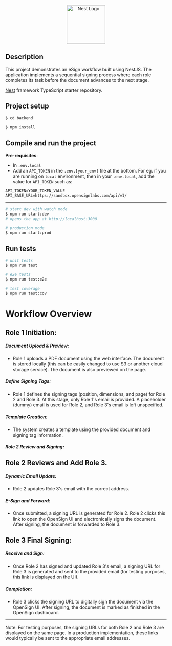 <p align="center">
  <a href="http://nestjs.com/" target="blank"><img src="https://nestjs.com/img/logo-small.svg" width="120" alt="Nest Logo" /></a>
</p>


## Description
This project demonstrates an eSign workflow built using NestJS. The application implements a sequential signing process where each role completes its task before the document advances to the next stage.

[Nest](https://github.com/nestjs/nest) framework TypeScript starter repository.

## Project setup

```bash
$ cd backend

$ npm install
```

## Compile and run the project
**Pre-requisites**: 
- In `.env.local`
- Add an `API_TOKEN` in the `.env.[your_env]` file at the bottom. For eg. if you are running on `local` environment, then  in your `.env.local`, add the value for `API_TOKEN` such as:
```
API_TOKEN=YOUR_TOKEN_VALUE
API_BASE_URL=https://sandbox.opensignlabs.com/api/v1/
```
****
```bash
# start dev with watch mode
$ npm run start:dev
# opens the app at http://localhost:3000

# production mode
$ npm run start:prod
```

## Run tests

```bash
# unit tests
$ npm run test

# e2e tests
$ npm run test:e2e

# test coverage
$ npm run test:cov
```

# Workflow Overview
## Role 1 Initiation:

##### Document Upload & Preview:
- Role 1 uploads a PDF document using the web interface. The document is stored locally (this can be easily changed to use S3 or another cloud storage service). The document is also previewed on the page.
##### Define Signing Tags:
- Role 1 defines the signing tags (position, dimensions, and page) for Role 2 and Role 3. At this stage, only Role 1's email is provided. A placeholder (dummy) email is used for Role 2, and Role 3's email is left unspecified.
##### Template Creation:
- The system creates a template using the provided document and signing tag information.
##### Role 2 Review and Signing:

## Role 2 Reviews and Add Role 3.

##### Dynamic Email Update:
- Role 2 updates Role 3's email with the correct address.
##### E-Sign and Forward:
- Once submitted, a signing URL is generated for Role 2. Role 2 clicks this link to open the OpenSign UI and electronically signs the document. After signing, the document is forwarded to Role 3.
## Role 3 Final Signing:
##### Receive and Sign:
- Once Role 2 has signed and updated Role 3's email, a signing URL for Role 3 is generated and sent to the provided email (for testing purposes, this link is displayed on the UI).
##### Completion:
- Role 3 clicks the signing URL to digitally sign the document via the OpenSign UI. After signing, the document is marked as finished in the OpenSign dashboard.
****
Note: For testing purposes, the signing URLs for both Role 2 and Role 3 are displayed on the same page. In a production implementation, these links would typically be sent to the appropriate email addresses.
